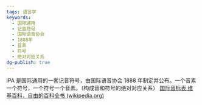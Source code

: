 ```yaml
---
tags: 语言学
keywords:
  - 国际通用
  - 记音符号
  - 国际语音协会
  - 1888年
  - 音素
  - 符号
  - 绝对对应关系
dg-publish: true
---
```

IPA
是国际通用的一套记音符号，由国际语音协会 1888 年制定并公布。一个音素一个符号，一个符号一个音素。（构成音和符号的绝对对应关系​）
[国际音标表 维基百科，自由的百科全书 (wikipedia.org)](https://zh.wikipedia.org/zh-hans/%E5%9B%BD%E9%99%85%E9%9F%B3%E6%A0%87%E8%A1%A8)
